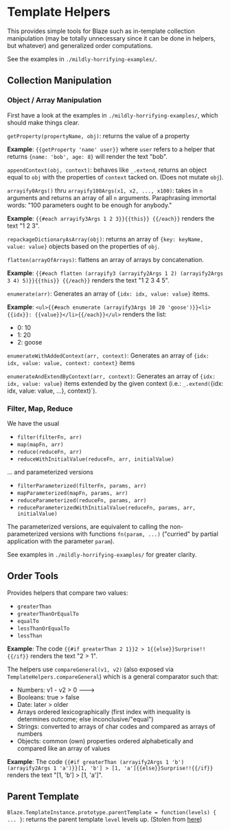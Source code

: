 # Template Helpers

This provides simple tools for Blaze such as in-template collection manipulation (may be totally unnecessary since it can be done in helpers, but whatever) and generalized order computations.

See the examples in `./mildly-horrifying-examples/`.

## Collection Manipulation

### Object / Array Manipulation

First have a look at the examples in `./mildly-horrifying-examples/`, which should make things clear.

`getProperty(propertyName, obj)`: returns the value of a property

**Example**: `{{getProperty 'name' user}}` where `user` refers to a helper that returns `{name: 'bob', age: 8}` will render the text "bob".

`appendContext(obj, context)`: behaves like `_.extend`, returns an object equal to `obj` with the properties of `context` tacked on. (Does not mutate `obj`).

`arrayify0Args()` thru `arrayify100Args(x1, x2, ..., x100)`: takes in `n` arguments and returns an array of all `n` arguments. Paraphrasing immortal words: "100 parameters ought to be enough for anybody."

**Example**: `{{#each arrayify3Args 1 2 3}}{{this}} {{/each}}` renders the text "1 2 3".

`repackageDictionaryAsArray(obj)`: returns an array of `{key: keyName, value: value}` objects based on the properties of `obj`.

`flatten(arrayOfArrays)`: flattens an array of arrays by concatenation.

**Example**: `{{#each flatten (arrayify3 (arrayify2Args 1 2) (arrayify2Args 3 4) 5)}}{{this}} {{/each}}` renders the text "1 2 3 4 5".

`enumerate(arr)`: Generates an array of `{idx: idx, value: value}` items.

**Example**: `<ul>{{#each enumerate (arrayify3Args 10 20 'goose')}}<li>{{idx}}: {{value}}</li>{{/each}}</ul>` renders the list:
 - 0: 10
 - 1: 20
 - 2: goose

`enumerateWithAddedContext(arr, context)`: Generates an array of `{idx: idx, value: value, context: context}` items

`enumerateAndExtendByContext(arr, context)`: Generates an array of `{idx: idx, value: value}` items extended by the given context (i.e.: `_.extend(`{idx: idx, value: value, ...}, context)`).

### Filter, Map, Reduce

We have the usual
 - `filter(filterFn, arr)`
 - `map(mapFn, arr)`
 - `reduce(reduceFn, arr)`
 - `reduceWithInitialValue(reduceFn, arr, initialValue)`

... and parameterized versions
 - `filterParameterized(filterFn, params, arr)`
 - `mapParameterized(mapFn, params, arr)`
 - `reduceParameterized(reduceFn, params, arr)`
 - `reduceParameterizedWithInitialValue(reduceFn, params, arr, initialValue)`

The parameterized versions, are equivalent to calling the non-parameterized versions with functions `fn(param, ...)` ("curried" by partial application with the parameter `param`).

See examples in `./mildly-horrifying-examples/` for greater clarity.

## Order Tools

Provides helpers that compare two values:
 - `greaterThan`
 - `greaterThanOrEqualTo`
 - `equalTo`
 - `lessThanOrEqualTo`
 - `lessThan`

**Example**: The code `{{#if greaterThan 2 1}}2 > 1{{else}}Surprise!!{{/if}}` renders the text "2 > 1".

The helpers use `compareGeneral(v1, v2)` (also exposed via `TemplateHelpers.compareGeneral`) which is a general comparator such that:
 - Numbers: v1 - v2 > 0 ---> 
 - Booleans: true > false
 - Date: later > older
 - Arrays ordered lexicographically (first index with inequality is determines outcome; else inconclusive/"equal")
 - Strings: converted to arrays of char codes and compared as arrays of numbers
 - Objects: common (own) properties ordered alphabetically and compared like an array of values

**Example**: The code `{{#if greaterThan (arrayify2Args 1 'b') (arrayify2Args 1 'a')}}[1, 'b'] > [1, 'a']{{else}}Surprise!!{{/if}}` renders the text "[1, 'b'] > [1, 'a']".


## Parent Template

`Blaze.TemplateInstance.prototype.parentTemplate = function(levels) { ... }`: returns the parent template `level` levels up. (Stolen from [here](http://stackoverflow.com/questions/27949407/how-to-get-the-parent-template-instance-of-the-current-template/27962713#27962713))